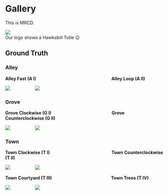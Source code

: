 # Gallery
This is MRCD.

![](img/logo.png) <br>
Our logo shows a Hawksbill Tutle 😉

## Ground Truth

### Alley
**Alley Fast (A I)**
&nbsp;&nbsp;&nbsp;&nbsp;&nbsp;&nbsp;&nbsp;&nbsp;&nbsp;&nbsp;&nbsp;&nbsp;&nbsp;&nbsp;&nbsp;&nbsp;&nbsp;&nbsp;
&nbsp;&nbsp;&nbsp;&nbsp;&nbsp;&nbsp;&nbsp;&nbsp;&nbsp;&nbsp;&nbsp;&nbsp;&nbsp;&nbsp;&nbsp;&nbsp;&nbsp;&nbsp;
&nbsp;&nbsp;&nbsp;&nbsp;&nbsp;&nbsp;&nbsp;&nbsp;&nbsp;&nbsp;&nbsp;&nbsp;&nbsp;&nbsp;&nbsp;&nbsp;&nbsp;&nbsp;
&nbsp;&nbsp;
**Alley Loop (A II)** 

![](graphics_resized/alley_fast_gtpreview_cut.png)
&nbsp;&nbsp;&nbsp;&nbsp;&nbsp;&nbsp;&nbsp;&nbsp;&nbsp;&nbsp;&nbsp;&nbsp;&nbsp;&nbsp;&nbsp;&nbsp;&nbsp;&nbsp;
![](graphics_resized/alley_loop_gtpreview_cut.png)

### Grove
**Grove Clockwise (G I)**
&nbsp;&nbsp;&nbsp;&nbsp;&nbsp;&nbsp;&nbsp;&nbsp;&nbsp;&nbsp;&nbsp;&nbsp;&nbsp;&nbsp;&nbsp;&nbsp;&nbsp;&nbsp;
&nbsp;&nbsp;&nbsp;&nbsp;&nbsp;&nbsp;&nbsp;&nbsp;&nbsp;&nbsp;&nbsp;&nbsp;&nbsp;&nbsp;&nbsp;&nbsp;&nbsp;&nbsp;
&nbsp;&nbsp;&nbsp;&nbsp;&nbsp;&nbsp;&nbsp;&nbsp;&nbsp;
**Grove Counterclockwise (G II)**

![](graphics_resized/grove_clockwise_gtpreview_cut.png)
&nbsp;&nbsp;&nbsp;&nbsp;&nbsp;&nbsp;&nbsp;&nbsp;&nbsp;&nbsp;&nbsp;&nbsp;&nbsp;&nbsp;&nbsp;&nbsp;&nbsp;&nbsp;
![](graphics_resized/grove_counterclockwise_gtpreview_cut.png)

### Town
**Town Clockwise (T I)**
&nbsp;&nbsp;&nbsp;&nbsp;&nbsp;&nbsp;&nbsp;&nbsp;&nbsp;&nbsp;&nbsp;&nbsp;&nbsp;&nbsp;&nbsp;&nbsp;&nbsp;&nbsp;
&nbsp;&nbsp;&nbsp;&nbsp;&nbsp;&nbsp;&nbsp;&nbsp;&nbsp;&nbsp;&nbsp;&nbsp;&nbsp;&nbsp;&nbsp;&nbsp;&nbsp;&nbsp;
&nbsp;&nbsp;&nbsp;&nbsp;&nbsp;&nbsp;&nbsp;&nbsp;&nbsp;&nbsp;
**Town Counterclockwise (T II)** 

![](graphics_resized/town_clockwise_gtpreview_cut.png)
&nbsp;&nbsp;&nbsp;&nbsp;&nbsp;&nbsp;&nbsp;&nbsp;&nbsp;&nbsp;&nbsp;&nbsp;&nbsp;&nbsp;&nbsp;&nbsp;&nbsp;&nbsp;
![](graphics_resized/town_counterclockwise_gtpreview_cut.png)

**Town Courtyard (T III)**
&nbsp;&nbsp;&nbsp;&nbsp;&nbsp;&nbsp;&nbsp;&nbsp;&nbsp;&nbsp;&nbsp;&nbsp;&nbsp;&nbsp;&nbsp;&nbsp;&nbsp;&nbsp;
&nbsp;&nbsp;&nbsp;&nbsp;&nbsp;&nbsp;&nbsp;&nbsp;&nbsp;&nbsp;&nbsp;&nbsp;&nbsp;&nbsp;&nbsp;&nbsp;&nbsp;&nbsp;
&nbsp;&nbsp;&nbsp;&nbsp;&nbsp;&nbsp;&nbsp;&nbsp;
**Town Trees (T IV)** 

![](graphics_resized/town_courtyard_gtpreview_cut.png)
&nbsp;&nbsp;&nbsp;&nbsp;&nbsp;&nbsp;&nbsp;&nbsp;&nbsp;&nbsp;&nbsp;&nbsp;&nbsp;&nbsp;&nbsp;&nbsp;&nbsp;&nbsp;
![](graphics_resized/town_trees_gtpreview_cut.png)